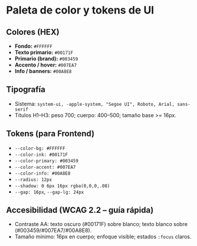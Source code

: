 # Paleta de color y tokens de UI

## Colores (HEX)
- **Fondo:** `#FFFFFF`
- **Texto primario:** `#00171F`
- **Primario (brand):** `#003459`
- **Accento / hover:** `#007EA7`
- **Info / banners:** `#00A8E8`

## Tipografía
- Sistema: `system-ui, -apple-system, "Segoe UI", Roboto, Arial, sans-serif`
- Títulos H1–H3: peso 700; cuerpo: 400–500; tamaño base >= 16px.

## Tokens (para Frontend)
- `--color-bg: #FFFFFF`
- `--color-ink: #00171F`
- `--color-primary: #003459`
- `--color-accent: #007EA7`
- `--color-info: #00A8E8`
- `--radius: 12px`
- `--shadow: 0 6px 16px rgba(0,0,0,.08)`
- `--gap: 16px`, `--gap-lg: 24px`

## Accesibilidad (WCAG 2.2 – guía rápida)
- Contraste AA: texto oscuro (#00171F) sobre blanco; texto blanco sobre (#003459/#007EA7/#00A8E8).
- Tamaño mínimo: 16px en cuerpo; enfoque visible; estados `:focus` claros.